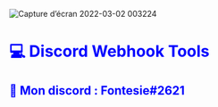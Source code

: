 ![Capture d’écran 2022-03-02 003224](https://user-images.githubusercontent.com/57833419/156266865-2ae84e1c-c983-448e-a70a-622bda87363e.png)

<h1 style="color:blue;">💻 Discord Webhook Tools</h1>
<h2 style="color:blue;">📶 Mon discord : Fontesie#2621</h2>
